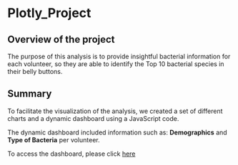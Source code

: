 # Plotly_Project

## Overview of the project

The purpose of this analysis is to provide insightful bacterial information for each volunteer, so they are able to identify the Top 10 bacterial species in their belly buttons.

## Summary

 To facilitate the visualization of the analysis, we created a set of different charts and a dynamic dashboard using a JavaScript code.

The dynamic dashboard included information such as: **Demographics** and **Type of Bacteria** per volunteer.

To access the dashboard, please click [here](https://github.com/Marietas/Plotly_Project/blob/main/index.html)

